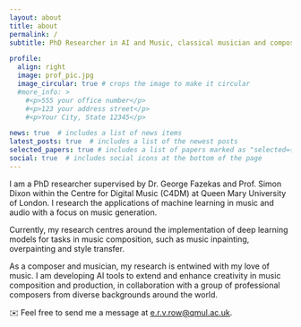 ```yaml
---
layout: about
title: about
permalink: /
subtitle: PhD Researcher in AI and Music, classical musician and composer, London, UK. 

profile:
  align: right
  image: prof_pic.jpg
  image_circular: true # crops the image to make it circular
  #more_info: >
    #<p>555 your office number</p>
    #<p>123 your address street</p>
    #<p>Your City, State 12345</p>

news: true  # includes a list of news items
latest_posts: true  # includes a list of the newest posts
selected_papers: true # includes a list of papers marked as "selected={true}"
social: true  # includes social icons at the bottom of the page
---
```


I am a PhD researcher supervised by Dr. George Fazekas and Prof. Simon Dixon within the Centre for Digital Music (C4DM) at Queen Mary University of London. I research the applications of machine learning in music and audio with a focus on music generation.

Currently, my research centres around the implementation of deep learning models for tasks in music composition, such as music inpainting, overpainting and style transfer.

As a composer and musician, my research is entwined with my love of music. I am developing AI tools to extend and enhance creativity in music composition and production, in collaboration with a group of professional composers from diverse backgrounds around the world.

:envelope: Feel free to send me a message at [e.r.v.row@qmul.ac.uk](mailto:e.r.v.row@qmul.ac.uk). 

<!---
Write your biography here. Tell the world about yourself. Link to your favorite [subreddit](http://reddit.com). You can put a picture in, too. The code is already in, just name your picture `prof_pic.jpg` and put it in the `img/` folder.

Put your address / P.O. box / other info right below your picture. You can also disable any of these elements by editing `profile` property of the YAML header of your `_pages/about.md`. Edit `_bibliography/papers.bib` and Jekyll will render your [publications page](/al-folio/publications/) automatically.

Link to your social media connections, too. This theme is set up to use [Font Awesome icons](https://fontawesome.com/) and [Academicons](https://jpswalsh.github.io/academicons/), like the ones below. Add your Facebook, Twitter, LinkedIn, Google Scholar, or just disable all of them.
-->
